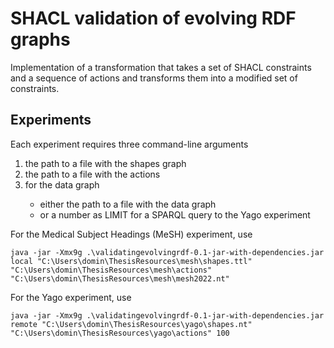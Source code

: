 # SHACL validation of evolving RDF graphs

Implementation of a transformation that takes
a set of SHACL constraints
and a sequence of actions
and transforms them into a modified set of constraints.

## Experiments

Each experiment requires three command-line arguments
<ol>
  <li>the path to a file with the shapes graph</li>
<li>the path to a file with the actions</li>
<li>for the data graph</li>
  <ul>
  <li> either the path to a file with the data graph</li>
  <li> or a number as LIMIT for a SPARQL query to the Yago experiment</li>
  </ul>
</ol>

For the Medical Subject Headings (MeSH) experiment, use

```
java -jar -Xmx9g .\validatingevolvingrdf-0.1-jar-with-dependencies.jar local "C:\Users\domin\ThesisResources\mesh\shapes.ttl" "C:\Users\domin\ThesisResources\mesh\actions" "C:\Users\domin\ThesisResources\mesh\mesh2022.nt"
```

For the Yago experiment, use
```
java -jar -Xmx9g .\validatingevolvingrdf-0.1-jar-with-dependencies.jar remote "C:\Users\domin\ThesisResources\yago\shapes.nt" "C:\Users\domin\ThesisResources\yago\actions" 100
```


